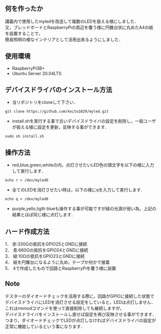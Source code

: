 ## 何を作ったか                    
                    
講義内で使用したmyledを改造して複数のLEDを扱える様にしました．          
又，ブレッドボードとRaspberryPiの周辺を覆う様に円錐台状に丸めたA4の紙を設置することで，          
簡易照明の様なインテリアとして活用出来るようにしました．                   
                    
## 使用環境                    
                    
* RaspberryPi3B+                    
* Ubuntu Server 20.04LTS                    
                    
## デバイスドライバのインストール方法                    
                    
* 当リポジトリをcloneして下さい．                    
```              
git clone https://github.com/keito1029/myled.git              
```                   
          
* install.shを実行する事で古いデバイスドライバの設定を削除し，一般ユーザが扱える様に設定を更新，反映する事ができます．                 
```                   
sudo sh install.sh                    
```                   
                    
## 操作方法                    
          
* red,blue,green,whiteの内，点灯させたいLED色の頭文字を以下の様に入力して実行します．            
                  
```                   
echo r > /dev/myled0                  
```                   
                    
* 全てのLEDを消灯させたい時は，以下の様にqを入力して実行します．                  
                  
```                   
echo q > /dev/myled0                  
```                   
  
* purple,yello,ligth blueも操作する事が可能ですが緑の光源が弱い為，上記の結果とほぼ同じ様に点灯します．                  
          
## ハード作成方法                   
                  
1． 赤:330Ωの抵抗をGPIO25とGNDに接続                  
2． 青:660Ωの抵抗をGPIO24とGNDに接続                  
3． 緑:10Ωの抵抗をGPIO23とGNDに接続                  
4． 紙を円錐台になるように丸め，テープか何かで接着                
5． 4で作成したもので回路とRaspberryPiを覆う様に設置          
                
                 
## Note                
                
テスターのダイオードチェックを活用する際に，回路がGPIOに接続した状態でデバイスドライバにLEDを消灯させる設定をしていると，LEDは点灯しません．                
これはrmmodコマンドを使って直接削除しても継続しますが，            
デバイスドライバをインストールし直せば設定を再び反映させる事ができます．          
つまり，ダイオードチェックでLEDが点灯しなければデバイスドライバの設定が正常に機能しているという事になります．          
                
              
              
            
          
        
      
    
  

